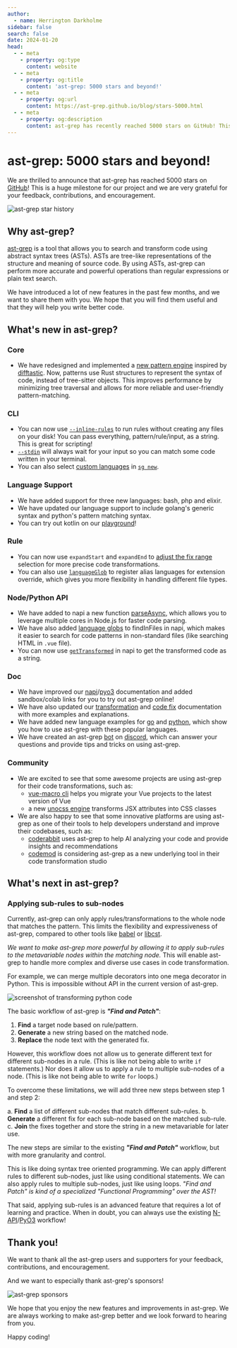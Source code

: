 ```yaml
---
author:
  - name: Herrington Darkholme
sidebar: false
search: false
date: 2024-01-20
head:
  - - meta
    - property: og:type
      content: website
  - - meta
    - property: og:title
      content: 'ast-grep: 5000 stars and beyond!'
  - - meta
    - property: og:url
      content: https://ast-grep.github.io/blog/stars-5000.html
  - - meta
    - property: og:description
      content: ast-grep has recently reached 5000 stars on GitHub! This is a remarkable achievement for the project and I am deeply grateful for all the support and feedback that I have received from the open source community.
---
```


# ast-grep: 5000 stars and beyond!

We are thrilled to announce that ast-grep has reached 5000 stars on [GitHub](https://github.com/ast-grep/ast-grep)! This is a huge milestone for our project and we are very grateful for your feedback, contributions, and encouragement.


![ast-grep star history](/image/blog/stars-5k.png)

## Why ast-grep?

[ast-grep](https://ast-grep.github.io/) is a tool that allows you to search and transform code using abstract syntax trees (ASTs). ASTs are tree-like representations of the structure and meaning of source code. By using ASTs, ast-grep can perform more accurate and powerful operations than regular expressions or plain text search.

We have introduced a lot of new features in the past few months, and we want to share them with you. We hope that you will find them useful and that they will help you write better code.

## What's new in ast-grep?

### Core
* We have redesigned and implemented a [new pattern engine](https://x.com/hd_nvim/status/1735850666235687241) inspired by [difftastic](https://github.com/Wilfred/difftastic). Now, patterns use Rust structures to represent the syntax of code, instead of tree-sitter objects. This improves performance by minimizing tree traversal and allows for more reliable and user-friendly pattern-matching.

### CLI
* You can now use [`--inline-rules`](https://ast-grep.github.io/reference/cli/scan.html#inline-rules-rule-text) to run rules without creating any files on your disk! You can pass everything, pattern/rule/input, as a string. This is great for scripting!
* [`--stdin`](https://ast-grep.github.io/reference/cli/run.html#stdin) will always wait for your input so you can match some code written in your terminal.
* You can also select [custom languages](https://ast-grep.github.io/advanced/custom-language.html) in [`sg new`](https://ast-grep.github.io/reference/cli/new.html).

### Language Support
* We have added support for three new languages: bash, php and elixir.
* We have updated our language support to include golang's generic syntax and python's pattern matching syntax.
* You can try out kotlin on our [playground](https://ast-grep.github.io/playground.html#eyJtb2RlIjoiUGF0Y2giLCJsYW5nIjoia290bGluIiwicXVlcnkiOiJrb3RsaW4iLCJyZXdyaXRlIjoiJEEgPz89ICRCOyIsImNvbmZpZyI6IiIsInNvdXJjZSI6ImZ1biBtaW5hbWkoKSB7XG4gICAgdmFsIGtvdGxpbiA9IFwi5Y2X44GT44Go44KK44KTXCJcbn0ifQ==)!

### Rule
* You can now use `expandStart` and `expandEnd` to [adjust the fix range](https://ast-grep.github.io/reference/yaml/fix.html#fixconfig) selection for more precise code transformations.
* You can also use [`languageGlob`](https://ast-grep.github.io/reference/sgconfig.html#languageglobs) to register alias languages for extension override, which gives you more flexibility in handling different file types.

### Node/Python API
* We have added to napi a new function [parseAsync](https://github.com/ast-grep/ast-grep/blob/beb6f50e936809071e6bacae2c854aefa8e46d11/crates/napi/index.d.ts#L104-L111), which allows you to leverage multiple cores in Node.js for faster code parsing.
* We have also added [language globs](https://github.com/ast-grep/ast-grep/blob/beb6f50e936809071e6bacae2c854aefa8e46d11/crates/napi/index.d.ts#L45) to findInFiles in napi, which makes it easier to search for code patterns in non-standard files (like searching HTML in `.vue` file).
* You can now use [`getTransformed`](https://github.com/ast-grep/ast-grep/blob/beb6f50e936809071e6bacae2c854aefa8e46d11/crates/napi/index.d.ts#L75) in napi to get the transformed code as a string.

### Doc
* We have improved our [napi](https://ast-grep.github.io/guide/api-usage/js-api.html)/[pyo3](https://ast-grep.github.io/guide/api-usage/py-api.html) documentation and added sandbox/colab links for you to try out ast-grep online!
* We have also updated our [transformation](https://ast-grep.github.io/reference/yaml/transformation.html) and [code fix](https://ast-grep.github.io/reference/yaml/fix.html) documentation with more examples and explanations.
* We have added new language examples for [go](https://ast-grep.github.io/catalog/go/) and [python](https://ast-grep.github.io/catalog/python/), which show you how to use ast-grep with these popular languages.
* We have created an ast-grep [bot](https://ast-grep.github.io/guide/introduction.html#check-out-discord-bot) on [discord](https://discord.com/invite/4YZjf6htSQ), which can answer your questions and provide tips and tricks on using ast-grep.

### Community
* We are excited to see that some awesome projects are using ast-grep for their code transformations, such as:
  - [vue-macro cli](https://github.com/vue-macros/vue-macros-cli) helps you migrate your Vue projects to the latest version of Vue
  - a new [unocss engine](https://github.com/zhiyuanzmj/transformer-attributify-jsx-sg) transforms JSX attributes into CSS classes
* We are also happy to see that some innovative platforms are using ast-grep as one of their tools to help developers understand and improve their codebases, such as:
  - [coderabbit](https://coderabbit.ai/) uses ast-grep to help AI analyzing your code and provide insights and recommendations
  - [codemod](https://codemod.com/) is considering ast-grep as a new underlying tool in their code transformation studio


## What's next in ast-grep?

### Applying sub-rules to sub-nodes

Currently, ast-grep can only apply rules/transformations to the whole node that matches the pattern. This limits the flexibility and expressiveness of ast-grep, compared to other tools like [babel](https://babeljs.io/) or [libcst](https://libcst.readthedocs.io/en/latest/).

_We want to make ast-grep more powerful by allowing it to apply sub-rules to the metavariable nodes within the matching node._ This will enable ast-grep to handle more complex and diverse use cases in code transformation.

For example, we can merge multiple decorators into one mega decorator in Python. This is impossible without API in the current version of ast-grep.


![screenshot of transforming python code](/image/blog/subrule-demo.png)



The basic workflow of ast-grep is _**"Find and Patch"**_:

1. **Find** a target node based on rule/pattern.
2. **Generate** a new string based on the matched node.
3. **Replace** the node text with the generated fix.

However, this workflow does not allow us to generate different text for different sub-nodes in a rule. (This is like not being able to write `if` statements.)
Nor does it allow us to apply a rule to multiple sub-nodes of a node. (This is like not being able to write `for` loops.)

To overcome these limitations, we will add three new steps between step 1 and step 2:


a. **Find** a list of different sub-nodes that match different sub-rules.
b. **Generate** a different fix for each sub-node based on the matched sub-rule.
c. **Join** the fixes together and store the string in a new metavariable for later use.

The new steps are similar to the existing **_"Find and Patch"_** workflow, but with more granularity and control.

This is like doing syntax tree oriented programming. We can apply different rules to different sub-nodes, just like using conditional statements. We can also apply rules to multiple sub-nodes, just like using loops. _"Find and Patch" is kind of a specialized "Functional Programming" over the AST!_

That said, applying sub-rules is an advanced feature that requires a lot of learning and practice. When in doubt, you can always use the existing [N-API](https://ast-grep.github.io/guide/api-usage/js-api.html)/[PyO3](https://ast-grep.github.io/guide/api-usage/py-api.html) workflow!

## Thank you!

We want to thank all the ast-grep users and supporters for your feedback, contributions, and encouragement.

And we want to especially thank ast-grep's sponsors!

![ast-grep sponsors](/image/blog/sponsor1.png)



We hope that you enjoy the new features and improvements in ast-grep. We are always working to make ast-grep better and we look forward to hearing from you.

Happy coding!
